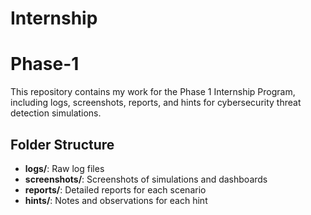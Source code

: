 # Internship
# Phase-1

This repository contains my work for the Phase 1 Internship Program, including logs, screenshots, reports, and hints for cybersecurity threat detection simulations.

## Folder Structure
- **logs/**: Raw log files
- **screenshots/**: Screenshots of simulations and dashboards
- **reports/**: Detailed reports for each scenario
- **hints/**: Notes and observations for each hint
